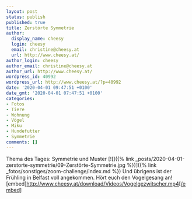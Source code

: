```yaml
---
layout: post
status: publish
published: true
title: Zerstörte Symmetrie
author:
  display_name: cheesy
  login: cheesy
  email: christine@cheesy.at
  url: http://www.cheesy.at/
author_login: cheesy
author_email: christine@cheesy.at
author_url: http://www.cheesy.at/
wordpress_id: 40992
wordpress_url: http://www.cheesy.at/?p=40992
date: '2020-04-01 09:47:51 +0100'
date_gmt: '2020-04-01 07:47:51 +0100'
categories:
- Fotos
- Tiere
- Wohnung
- Vögel
- Miku
- Hundefutter
- Symmetrie
comments: []
---
```

Thema des Tages: Symmetrie und Muster
[![]({% link _posts/2020-04-01-zerstorte-symmetrie/09-Zerstörte-Symmetrie.jpg %})]({% link _fotos/sonstiges/zoom-challenge/index.md %})
Und übrigens ist der Frühling in Belfast voll angekommen. Hört euch den Vogelgesang an!
[embed]http://www.cheesy.at/download/Videos/Vogelgezwitscher.mp4[/embed]
